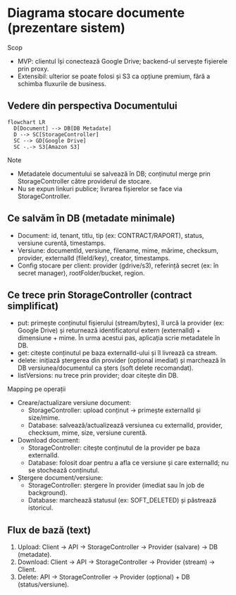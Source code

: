 # Diagrama stocare documente (prezentare sistem)

Scop
- MVP: clientul își conectează Google Drive; backend-ul servește fișierele prin proxy.
- Extensibil: ulterior se poate folosi și S3 ca opțiune premium, fără a schimba fluxurile de business.

## Vedere din perspectiva Documentului

```mermaid
flowchart LR
  D[Document] --> DB[DB Metadate]
  D --> SC[StorageController]
  SC --> GD[Google Drive]
  SC -.-> S3[Amazon S3]
```

Note
- Metadatele documentului se salvează în DB; conținutul merge prin StorageController către providerul de stocare.
- Nu se expun linkuri publice; livrarea fișierelor se face via StorageController.

## Ce salvăm în DB (metadate minimale)
- Document: id, tenant, titlu, tip (ex: CONTRACT/RAPORT), status, versiune curentă, timestamps.
- Versiune: documentId, versiune, filename, mime, mărime, checksum, provider, externalId (fileId/key), creator, timestamps.
- Config stocare per client: provider (gdrive/s3), referință secret (ex: în secret manager), rootFolder/bucket, region.

## Ce trece prin StorageController (contract simplificat)
- put: primește conținutul fișierului (stream/bytes), îl urcă la provider (ex: Google Drive) și returnează identificatorul extern (externalId) + dimensiune + mime. În urma acestui pas, aplicația scrie metadatele în DB.
- get: citește conținutul pe baza externalId-ului și îl livrează ca stream.
- delete: inițiază ștergerea din provider (opțional imediat) și marchează în DB versiunea/documentul ca șters (soft delete recomandat).
- listVersions: nu trece prin provider; doar citește din DB.

Mapping pe operații
- Creare/actualizare versiune document:
  - StorageController: upload conținut → primește externalId și size/mime.
  - Database: salvează/actualizează versiunea cu externalId, provider, checksum, mime, size, versiune curentă.
- Download document:
  - StorageController: citește conținutul de la provider pe baza externalId.
  - Database: folosit doar pentru a afla ce versiune și care externalId; nu se stochează conținutul.
- Ștergere document/versiune:
  - StorageController: ștergere în provider (imediat sau în job de background).
  - Database: marchează statusul (ex: SOFT_DELETED) și păstrează istoricul.

## Flux de bază (text)
1) Upload: Client → API → StorageController → Provider (salvare) → DB (metadate).
2) Download: Client → API → StorageController → Provider (stream) → Client.
3) Delete: API → StorageController → Provider (opțional) + DB (status/versiune).

